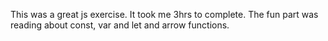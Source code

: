This was a great js exercise.
It took me 3hrs to complete.
The fun part was reading about const, var and let and arrow functions.